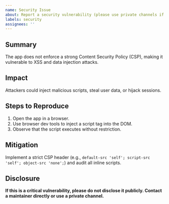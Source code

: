 ```yaml
---
name: Security Issue
about: Report a security vulnerability (please use private channels if needed)
labels: security
assignees: ''
---
```


## Summary

The app does not enforce a strong Content Security Policy (CSP), making it vulnerable to XSS and data injection attacks.

## Impact

Attackers could inject malicious scripts, steal user data, or hijack sessions.

## Steps to Reproduce

1. Open the app in a browser.
2. Use browser dev tools to inject a script tag into the DOM.
3. Observe that the script executes without restriction.

## Mitigation

Implement a strict CSP header (e.g., `default-src 'self'; script-src 'self'; object-src 'none';`) and audit all inline scripts.

## Disclosure

**If this is a critical vulnerability, please do not disclose it publicly. Contact a maintainer directly or use a private channel.**
